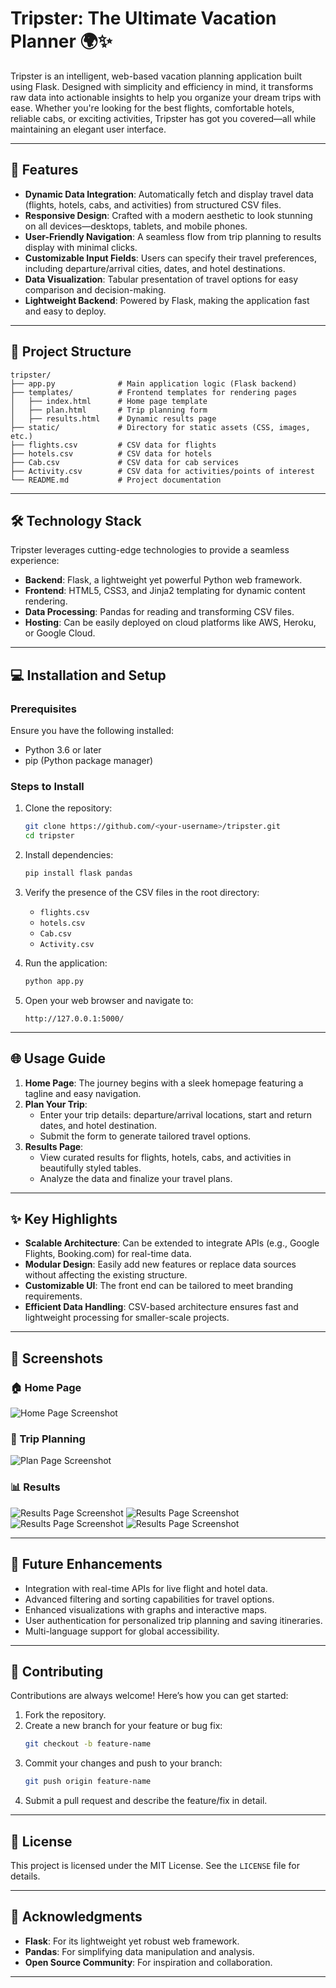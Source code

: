 # Tripster: The Ultimate Vacation Planner 🌍✨

Tripster is an intelligent, web-based vacation planning application built using Flask. Designed with simplicity and efficiency in mind, it transforms raw data into actionable insights to help you organize your dream trips with ease. Whether you're looking for the best flights, comfortable hotels, reliable cabs, or exciting activities, Tripster has got you covered—all while maintaining an elegant user interface.

---

## 🚀 Features
- **Dynamic Data Integration**: Automatically fetch and display travel data (flights, hotels, cabs, and activities) from structured CSV files.
- **Responsive Design**: Crafted with a modern aesthetic to look stunning on all devices—desktops, tablets, and mobile phones.
- **User-Friendly Navigation**: A seamless flow from trip planning to results display with minimal clicks.
- **Customizable Input Fields**: Users can specify their travel preferences, including departure/arrival cities, dates, and hotel destinations.
- **Data Visualization**: Tabular presentation of travel options for easy comparison and decision-making.
- **Lightweight Backend**: Powered by Flask, making the application fast and easy to deploy.

---

## 📂 Project Structure
```
tripster/
├── app.py              # Main application logic (Flask backend)
├── templates/          # Frontend templates for rendering pages
│   ├── index.html      # Home page template
│   ├── plan.html       # Trip planning form
│   ├── results.html    # Dynamic results page
├── static/             # Directory for static assets (CSS, images, etc.)
├── flights.csv         # CSV data for flights
├── hotels.csv          # CSV data for hotels
├── Cab.csv             # CSV data for cab services
├── Activity.csv        # CSV data for activities/points of interest
└── README.md           # Project documentation
```

---

## 🛠️ Technology Stack
Tripster leverages cutting-edge technologies to provide a seamless experience:
- **Backend**: Flask, a lightweight yet powerful Python web framework.
- **Frontend**: HTML5, CSS3, and Jinja2 templating for dynamic content rendering.
- **Data Processing**: Pandas for reading and transforming CSV files.
- **Hosting**: Can be easily deployed on cloud platforms like AWS, Heroku, or Google Cloud.

---

## 💻 Installation and Setup

### Prerequisites
Ensure you have the following installed:
- Python 3.6 or later
- pip (Python package manager)

### Steps to Install
1. Clone the repository:
   ```bash
   git clone https://github.com/<your-username>/tripster.git
   cd tripster
   ```

2. Install dependencies:
   ```bash
   pip install flask pandas
   ```

3. Verify the presence of the CSV files in the root directory:
   - `flights.csv`
   - `hotels.csv`
   - `Cab.csv`
   - `Activity.csv`

4. Run the application:
   ```bash
   python app.py
   ```

5. Open your web browser and navigate to:
   ```
   http://127.0.0.1:5000/
   ```

---

## 🌐 Usage Guide
1. **Home Page**: The journey begins with a sleek homepage featuring a tagline and easy navigation.
2. **Plan Your Trip**:
   - Enter your trip details: departure/arrival locations, start and return dates, and hotel destination.
   - Submit the form to generate tailored travel options.
3. **Results Page**:
   - View curated results for flights, hotels, cabs, and activities in beautifully styled tables.
   - Analyze the data and finalize your travel plans.

---

## ✨ Key Highlights
- **Scalable Architecture**: Can be extended to integrate APIs (e.g., Google Flights, Booking.com) for real-time data.
- **Modular Design**: Easily add new features or replace data sources without affecting the existing structure.
- **Customizable UI**: The front end can be tailored to meet branding requirements.
- **Efficient Data Handling**: CSV-based architecture ensures fast and lightweight processing for smaller-scale projects.

---

## 📸 Screenshots
### 🏠 Home Page
![Home Page Screenshot](screenshots/homepage.png)

### 📝 Trip Planning
![Plan Page Screenshot](screenshots/planpage.png)

### 📊 Results
![Results Page Screenshot](screenshots/resultpage1.png)
![Results Page Screenshot](screenshots/resultpage2.png)
![Results Page Screenshot](screenshots/resultpage3.png)
![Results Page Screenshot](screenshots/resultpage4.png)

---

## 🚀 Future Enhancements
- Integration with real-time APIs for live flight and hotel data.
- Advanced filtering and sorting capabilities for travel options.
- Enhanced visualizations with graphs and interactive maps.
- User authentication for personalized trip planning and saving itineraries.
- Multi-language support for global accessibility.

---

## 🤝 Contributing
Contributions are always welcome! Here’s how you can get started:
1. Fork the repository.
2. Create a new branch for your feature or bug fix:
   ```bash
   git checkout -b feature-name
   ```
3. Commit your changes and push to your branch:
   ```bash
   git push origin feature-name
   ```
4. Submit a pull request and describe the feature/fix in detail.

---

## 📜 License
This project is licensed under the MIT License. See the `LICENSE` file for details.

---

## 🙏 Acknowledgments
- **Flask**: For its lightweight yet robust web framework.
- **Pandas**: For simplifying data manipulation and analysis.
- **Open Source Community**: For inspiration and collaboration.

---
